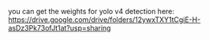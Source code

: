 you can get the weights for yolo v4 detection here:\
https://drive.google.com/drive/folders/12ywxTXY1tCgiE-H-asDz3Pk73ofJt1at?usp=sharing
